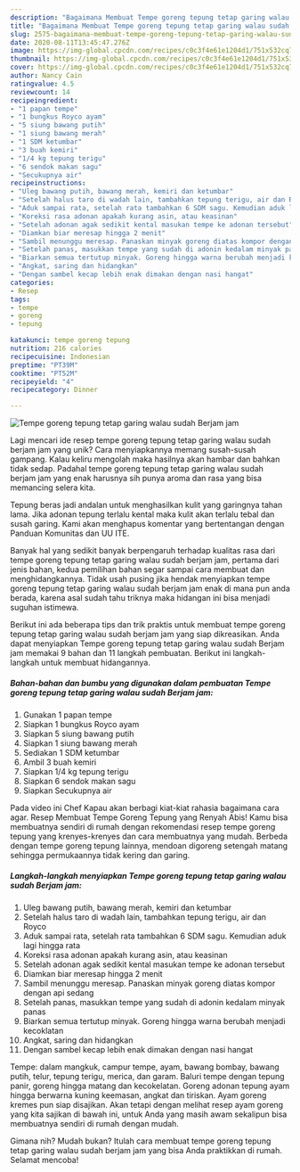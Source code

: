 ```yaml
---
description: "Bagaimana Membuat Tempe goreng tepung tetap garing walau sudah Berjam jam Anti Gagal"
title: "Bagaimana Membuat Tempe goreng tepung tetap garing walau sudah Berjam jam Anti Gagal"
slug: 2575-bagaimana-membuat-tempe-goreng-tepung-tetap-garing-walau-sudah-berjam-jam-anti-gagal
date: 2020-08-11T13:45:47.276Z
image: https://img-global.cpcdn.com/recipes/c0c3f4e61e1204d1/751x532cq70/tempe-goreng-tepung-tetap-garing-walau-sudah-berjam-jam-foto-resep-utama.jpg
thumbnail: https://img-global.cpcdn.com/recipes/c0c3f4e61e1204d1/751x532cq70/tempe-goreng-tepung-tetap-garing-walau-sudah-berjam-jam-foto-resep-utama.jpg
cover: https://img-global.cpcdn.com/recipes/c0c3f4e61e1204d1/751x532cq70/tempe-goreng-tepung-tetap-garing-walau-sudah-berjam-jam-foto-resep-utama.jpg
author: Nancy Cain
ratingvalue: 4.5
reviewcount: 14
recipeingredient:
- "1 papan tempe"
- "1 bungkus Royco ayam"
- "5 siung bawang putih"
- "1 siung bawang merah"
- "1 SDM ketumbar"
- "3 buah kemiri"
- "1/4 kg tepung terigu"
- "6 sendok makan sagu"
- "Secukupnya air"
recipeinstructions:
- "Uleg bawang putih, bawang merah, kemiri dan ketumbar"
- "Setelah halus taro di wadah lain, tambahkan tepung terigu, air dan Royco"
- "Aduk sampai rata, setelah rata tambahkan 6 SDM sagu. Kemudian aduk lagi hingga rata"
- "Koreksi rasa adonan apakah kurang asin, atau keasinan"
- "Setelah adonan agak sedikit kental masukan tempe ke adonan tersebut"
- "Diamkan biar meresap hingga 2 menit"
- "Sambil menunggu meresap. Panaskan minyak goreng diatas kompor dengan api sedang"
- "Setelah panas, masukkan tempe yang sudah di adonin kedalam minyak panas"
- "Biarkan semua tertutup minyak. Goreng hingga warna berubah menjadi kecoklatan"
- "Angkat, saring dan hidangkan"
- "Dengan sambel kecap lebih enak dimakan dengan nasi hangat"
categories:
- Resep
tags:
- tempe
- goreng
- tepung

katakunci: tempe goreng tepung 
nutrition: 216 calories
recipecuisine: Indonesian
preptime: "PT39M"
cooktime: "PT52M"
recipeyield: "4"
recipecategory: Dinner

---
```



![Tempe goreng tepung tetap garing walau sudah Berjam jam](https://img-global.cpcdn.com/recipes/c0c3f4e61e1204d1/751x532cq70/tempe-goreng-tepung-tetap-garing-walau-sudah-berjam-jam-foto-resep-utama.jpg)

Lagi mencari ide resep tempe goreng tepung tetap garing walau sudah berjam jam yang unik? Cara menyiapkannya memang susah-susah gampang. Kalau keliru mengolah maka hasilnya akan hambar dan bahkan tidak sedap. Padahal tempe goreng tepung tetap garing walau sudah berjam jam yang enak harusnya sih punya aroma dan rasa yang bisa memancing selera kita.

Tepung beras jadi andalan untuk menghasilkan kulit yang garingnya tahan lama. Jika adonan tepung terlalu kental maka kulit akan terlalu tebal dan susah garing. Kami akan menghapus komentar yang bertentangan dengan Panduan Komunitas dan UU ITE.

Banyak hal yang sedikit banyak berpengaruh terhadap kualitas rasa dari tempe goreng tepung tetap garing walau sudah berjam jam, pertama dari jenis bahan, kedua pemilihan bahan segar sampai cara membuat dan menghidangkannya. Tidak usah pusing jika hendak menyiapkan tempe goreng tepung tetap garing walau sudah berjam jam enak di mana pun anda berada, karena asal sudah tahu triknya maka hidangan ini bisa menjadi suguhan istimewa.


Berikut ini ada beberapa tips dan trik praktis untuk membuat tempe goreng tepung tetap garing walau sudah berjam jam yang siap dikreasikan. Anda dapat menyiapkan Tempe goreng tepung tetap garing walau sudah Berjam jam memakai 9 bahan dan 11 langkah pembuatan. Berikut ini langkah-langkah untuk membuat hidangannya.

<!--inarticleads1-->

##### Bahan-bahan dan bumbu yang digunakan dalam pembuatan Tempe goreng tepung tetap garing walau sudah Berjam jam:

1. Gunakan 1 papan tempe
1. Siapkan 1 bungkus Royco ayam
1. Siapkan 5 siung bawang putih
1. Siapkan 1 siung bawang merah
1. Sediakan 1 SDM ketumbar
1. Ambil 3 buah kemiri
1. Siapkan 1/4 kg tepung terigu
1. Siapkan 6 sendok makan sagu
1. Siapkan Secukupnya air


Pada video ini Chef Kapau akan berbagi kiat-kiat rahasia bagaimana cara agar. Resep Membuat Tempe Goreng Tepung yang Renyah Abis! Kamu bisa membuatnya sendiri di rumah dengan rekomendasi resep tempe goreng tepung yang krenyes-krenyes dan cara membuatnya yang mudah. Berbeda dengan tempe goreng tepung lainnya, mendoan digoreng setengah matang sehingga permukaannya tidak kering dan garing. 

<!--inarticleads2-->

##### Langkah-langkah menyiapkan Tempe goreng tepung tetap garing walau sudah Berjam jam:

1. Uleg bawang putih, bawang merah, kemiri dan ketumbar
1. Setelah halus taro di wadah lain, tambahkan tepung terigu, air dan Royco
1. Aduk sampai rata, setelah rata tambahkan 6 SDM sagu. Kemudian aduk lagi hingga rata
1. Koreksi rasa adonan apakah kurang asin, atau keasinan
1. Setelah adonan agak sedikit kental masukan tempe ke adonan tersebut
1. Diamkan biar meresap hingga 2 menit
1. Sambil menunggu meresap. Panaskan minyak goreng diatas kompor dengan api sedang
1. Setelah panas, masukkan tempe yang sudah di adonin kedalam minyak panas
1. Biarkan semua tertutup minyak. Goreng hingga warna berubah menjadi kecoklatan
1. Angkat, saring dan hidangkan
1. Dengan sambel kecap lebih enak dimakan dengan nasi hangat


Tempe: dalam mangkuk, campur tempe, ayam, bawang bombay, bawang putih, telur, tepung terigu, merica, dan garam. Baluri tempe dengan tepung panir, goreng hingga matang dan kecokelatan. Goreng adonan tepung ayam hingga berwarna kuning keemasan, angkat dan tiriskan. Ayam goreng kremes pun siap disajikan. Akan tetapi dengan melihat resep ayam goreng yang kita sajikan di bawah ini, untuk Anda yang masih awam sekalipun bisa membuatnya sendiri di rumah dengan mudah. 

Gimana nih? Mudah bukan? Itulah cara membuat tempe goreng tepung tetap garing walau sudah berjam jam yang bisa Anda praktikkan di rumah. Selamat mencoba!
